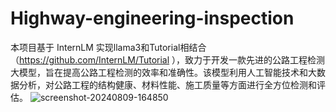 # Highway-engineering-inspection
本项目基于 InternLM 实现llama3和Tutorial相结合（https://github.com/InternLM/Tutorial
），致力于开发一款先进的公路工程检测大模型，旨在提高公路工程检测的效率和准确性。该模型利用人工智能技术和大数据分析，对公路工程的结构健康、材料性能、施工质量等方面进行全方位检测和评估。
![screenshot-20240809-164850](https://github.com/user-attachments/assets/3e2a9fc4-a603-4651-a298-f8c0143cb949)

